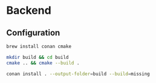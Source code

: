 # Backend

## Configuration

```bash
brew install conan cmake
```

```bash
mkdir build && cd build
cmake .. && cmake --build .
```

```bash
conan install . --output-folder=build --build=missing
```
